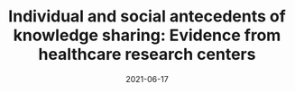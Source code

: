 ---
title: "Individual and social antecedents of knowledge sharing: Evidence from healthcare research centers"
collection: talks
type: "Conference proceedings talk"
permalink: /talks/2019-01-talk
venue: "EURAM 2021"
date: 2021-06-17
month: 'June'
year: '2021' 

location: "Montréal, Canada - via web"
---